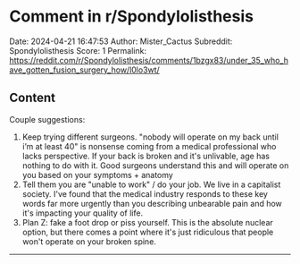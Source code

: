 # Comment in r/Spondylolisthesis

Date: 2024-04-21 16:47:53
Author: Mister_Cactus
Subreddit: Spondylolisthesis
Score: 1
Permalink: https://reddit.com/r/Spondylolisthesis/comments/1bzgx83/under_35_who_have_gotten_fusion_surgery_how/l0lo3wt/

## Content

Couple suggestions:

1. Keep trying different surgeons. "nobody will operate on my back until i’m at least 40" is nonsense coming from a medical professional who lacks perspective. If your back is broken and it's unlivable, age has nothing to do with it. Good surgeons understand this and will operate on you based on your symptoms + anatomy
2. Tell them you are "unable to work" / do your job. We live in a capitalist society. I've found that the medical industry responds to these key words far more urgently than you describing unbearable pain and how it's impacting your quality of life.
3. Plan Z: fake a foot drop or piss yourself. This is the absolute nuclear option, but there comes a point where it's just ridiculous that people won't operate on your broken spine.

---
